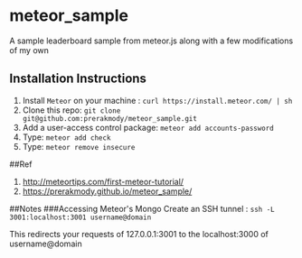 # meteor_sample
A sample leaderboard sample from meteor.js along with a few modifications of my own

## Installation Instructions
1. Install `Meteor` on your machine : `curl https://install.meteor.com/ | sh`
2. Clone this repo: `git clone git@github.com:prerakmody/meteor_sample.git`
3. Add a user-access control package: `meteor add accounts-password`
4. Type: `meteor add check`
5. Type: `meteor remove insecure`

##Ref
1. http://meteortips.com/first-meteor-tutorial/
2. https://prerakmody.github.io/meteor_sample/

##Notes
###Accessing Meteor's Mongo
Create an SSH tunnel : `ssh -L 3001:localhost:3001 username@domain`

This redirects your requests of 127.0.0.1:3001 to the localhost:3000 of username@domain
